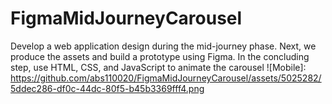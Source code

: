 # FigmaMidJourneyCarousel
Develop a web application design during the mid-journey phase. Next, we produce the assets and build a prototype using Figma. In the concluding step, use HTML, CSS, and JavaScript to animate the carousel
![Mobile]: https://github.com/abs110020/FigmaMidJourneyCarousel/assets/5025282/5ddec286-df0c-44dc-80f5-b45b3369fff4.png
